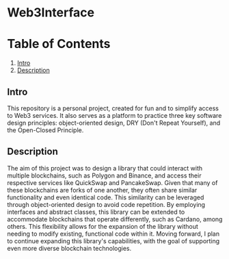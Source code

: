 # Web3Interface

# Table of Contents
1. [Intro](#intro)
2. [Description](#description)

## Intro
This repository is a personal project, created for fun and to simplify access to Web3 services. It also serves as a platform to practice three key software design principles: object-oriented design, DRY (Don't Repeat Yourself), and the Open-Closed Principle.

## Description
The aim of this project was to design a library that could interact with multiple blockchains, such as Polygon and Binance, and access their respective services like QuickSwap and PancakeSwap. Given that many of these blockchains are forks of one another, they often share similar functionality and even identical code. This similarity can be leveraged through object-oriented design to avoid code repetition. By employing interfaces and abstract classes, this library can be extended to accommodate blockchains that operate differently, such as Cardano, among others. This flexibility allows for the expansion of the library without needing to modify existing, functional code within it. Moving forward, I plan to continue expanding this library's capabilities, with the goal of supporting even more diverse blockchain technologies.
